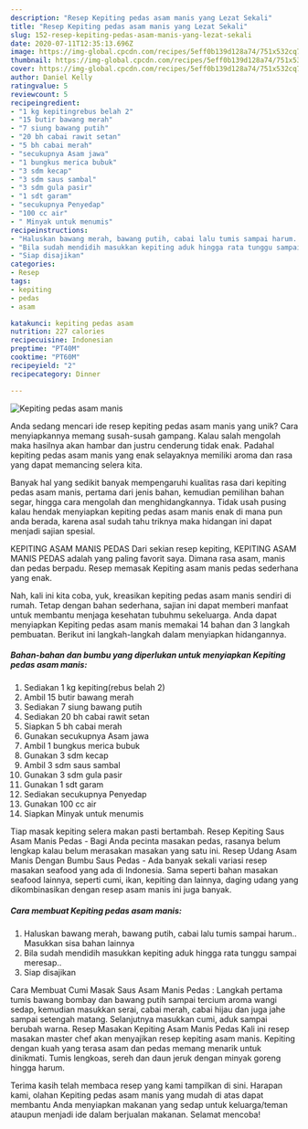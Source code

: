 ```yaml
---
description: "Resep Kepiting pedas asam manis yang Lezat Sekali"
title: "Resep Kepiting pedas asam manis yang Lezat Sekali"
slug: 152-resep-kepiting-pedas-asam-manis-yang-lezat-sekali
date: 2020-07-11T12:35:13.696Z
image: https://img-global.cpcdn.com/recipes/5eff0b139d128a74/751x532cq70/kepiting-pedas-asam-manis-foto-resep-utama.jpg
thumbnail: https://img-global.cpcdn.com/recipes/5eff0b139d128a74/751x532cq70/kepiting-pedas-asam-manis-foto-resep-utama.jpg
cover: https://img-global.cpcdn.com/recipes/5eff0b139d128a74/751x532cq70/kepiting-pedas-asam-manis-foto-resep-utama.jpg
author: Daniel Kelly
ratingvalue: 5
reviewcount: 5
recipeingredient:
- "1 kg kepitingrebus belah 2"
- "15 butir bawang merah"
- "7 siung bawang putih"
- "20 bh cabai rawit setan"
- "5 bh cabai merah"
- "secukupnya Asam jawa"
- "1 bungkus merica bubuk"
- "3 sdm kecap"
- "3 sdm saus sambal"
- "3 sdm gula pasir"
- "1 sdt garam"
- "secukupnya Penyedap"
- "100 cc air"
- " Minyak untuk menumis"
recipeinstructions:
- "Haluskan bawang merah, bawang putih, cabai lalu tumis sampai harum.. Masukkan sisa bahan lainnya"
- "Bila sudah mendidih masukkan kepiting aduk hingga rata tunggu sampai meresap.."
- "Siap disajikan"
categories:
- Resep
tags:
- kepiting
- pedas
- asam

katakunci: kepiting pedas asam 
nutrition: 227 calories
recipecuisine: Indonesian
preptime: "PT40M"
cooktime: "PT60M"
recipeyield: "2"
recipecategory: Dinner

---
```



![Kepiting pedas asam manis](https://img-global.cpcdn.com/recipes/5eff0b139d128a74/751x532cq70/kepiting-pedas-asam-manis-foto-resep-utama.jpg)

Anda sedang mencari ide resep kepiting pedas asam manis yang unik? Cara menyiapkannya memang susah-susah gampang. Kalau salah mengolah maka hasilnya akan hambar dan justru cenderung tidak enak. Padahal kepiting pedas asam manis yang enak selayaknya memiliki aroma dan rasa yang dapat memancing selera kita.

Banyak hal yang sedikit banyak mempengaruhi kualitas rasa dari kepiting pedas asam manis, pertama dari jenis bahan, kemudian pemilihan bahan segar, hingga cara mengolah dan menghidangkannya. Tidak usah pusing kalau hendak menyiapkan kepiting pedas asam manis enak di mana pun anda berada, karena asal sudah tahu triknya maka hidangan ini dapat menjadi sajian spesial.

KEPITING ASAM MANIS PEDAS Dari sekian resep kepiting, KEPITING ASAM MANIS PEDAS adalah yang paling favorit saya. Dimana rasa asam, manis dan pedas berpadu. Resep memasak Kepiting asam manis pedas sederhana yang enak.


Nah, kali ini kita coba, yuk, kreasikan kepiting pedas asam manis sendiri di rumah. Tetap dengan bahan sederhana, sajian ini dapat memberi manfaat untuk membantu menjaga kesehatan tubuhmu sekeluarga. Anda dapat menyiapkan Kepiting pedas asam manis memakai 14 bahan dan 3 langkah pembuatan. Berikut ini langkah-langkah dalam menyiapkan hidangannya.

<!--inarticleads1-->

##### Bahan-bahan dan bumbu yang diperlukan untuk menyiapkan Kepiting pedas asam manis:

1. Sediakan 1 kg kepiting(rebus belah 2)
1. Ambil 15 butir bawang merah
1. Sediakan 7 siung bawang putih
1. Sediakan 20 bh cabai rawit setan
1. Siapkan 5 bh cabai merah
1. Gunakan secukupnya Asam jawa
1. Ambil 1 bungkus merica bubuk
1. Gunakan 3 sdm kecap
1. Ambil 3 sdm saus sambal
1. Gunakan 3 sdm gula pasir
1. Gunakan 1 sdt garam
1. Sediakan secukupnya Penyedap
1. Gunakan 100 cc air
1. Siapkan  Minyak untuk menumis


Tiap masak kepiting selera makan pasti bertambah. Resep Kepiting Saus Asam Manis Pedas - Bagi Anda pecinta masakan pedas, rasanya belum lengkap kalau belum merasakan masakan yang satu ini. Resep Udang Asam Manis Dengan Bumbu Saus Pedas - Ada banyak sekali variasi resep masakan seafood yang ada di Indonesia. Sama seperti bahan masakan seafood lainnya, seperti cumi, ikan, kepiting dan lainnya, daging udang yang dikombinasikan dengan resep asam manis ini juga banyak. 

<!--inarticleads2-->

##### Cara membuat Kepiting pedas asam manis:

1. Haluskan bawang merah, bawang putih, cabai lalu tumis sampai harum.. Masukkan sisa bahan lainnya
1. Bila sudah mendidih masukkan kepiting aduk hingga rata tunggu sampai meresap..
1. Siap disajikan


Cara Membuat Cumi Masak Saus Asam Manis Pedas : Langkah pertama tumis bawang bombay dan bawang putih sampai tercium aroma wangi sedap, kemudian masukkan serai, cabai merah, cabai hijau dan juga jahe sampai setengah matang. Selanjutnya masukkan cumi, aduk sampai berubah warna. Resep Masakan Kepiting Asam Manis Pedas Kali ini resep masakan master chef akan menyajikan resep kepiting asam manis. Kepiting dengan kuah yang terasa asam dan pedas memang menarik untuk dinikmati. Tumis lengkoas, sereh dan daun jeruk dengan minyak goreng hingga harum. 

Terima kasih telah membaca resep yang kami tampilkan di sini. Harapan kami, olahan Kepiting pedas asam manis yang mudah di atas dapat membantu Anda menyiapkan makanan yang sedap untuk keluarga/teman ataupun menjadi ide dalam berjualan makanan. Selamat mencoba!
